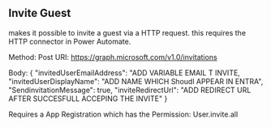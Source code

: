 ## Invite Guest 

makes it possible to invite a guest via a HTTP request. this requires the HTTP connector in Power Automate.

Method: Post 
URI: https://graph.microsoft.com/v1.0/invitations

Body: 
{
  "invitedUserEmailAddress": "ADD VARIABLE EMAIL T INVITE,
  "invitedUserDisplayName": "ADD NAME WHICH Shoudl APPEAR IN ENTRA",
  "SendinvitationMessage": true,
  "inviteRedirectUrl": "ADD REDIRECT URL AFTER SUCCESFULL ACCEPING THE INVITE"
}

Requires a App Registration which has the 
Permission: User.invite.all